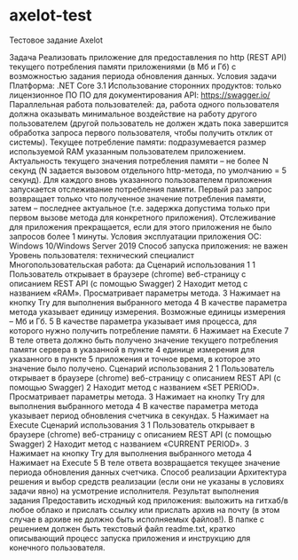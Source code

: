 # axelot-test
Тестовое задание Axelot

Задача
Реализовать приложение для предоставления по http (REST API) текущего потребления памяти
приложениями (в Мб и Гб) с возможностью задания периода обновления данных.
Условия задачи
Платформа: .NET Core 3.1
Использование сторонних продуктов: только лицензионное ПО
ПО для документирования API: https://swagger.io/
Параллельная работа пользователей: да, работа одного пользователя должна оказывать
минимальное воздействие на работу другого пользователем (другой пользователь не должен
ждать пока завершится обработка запроса первого пользователя, чтобы получить отклик от
системы).
Текущее потребление памяти: подразумевается размер используемой RAM указанным
пользователем приложением. Актуальность текущего значения потребления памяти – не более N
секунд (N задается вызовом отдельного http-метода, по умолчанию = 5 секунд).
Для каждого вновь указанного пользователем приложения запускается отслеживание
потребления памяти. Первый раз запрос возвращает только что полученное значение
потребления памяти, затем – последнее актуальное (т.е. задержка допустима только при первом
вызове метода для конкретного приложения). Отслеживание для приложения прекращается, если
для этого приложения не было запросов более 1 минуты.
Условия эксплуатации приложения
ОС: Windows 10/Windows Server 2019
Способ запуска приложения: не важен
Уровень пользователя: технический специалист
Многопользовательская работа: да
Сценарий использования 1
1
Пользователь открывает в браузере (chrome) веб-страницу с описанием REST API (с
помощью Swagger)
2
Находит метод с названием «RAM». Просматривает параметры метода.
3
Нажимает на кнопку Try для выполнения выбранного метода
4
В качестве параметра метода указывает единицу измерения. Возможные единицы
измерения – Мб и Гб.
5
В качестве параметра указывает имя процесса, для которого нужно получить потребление
памяти.
6
Нажимает на Execute
7
В теле ответа должно быть получено значение текущего потребления памяти сервера в
указанной в пункте 4 единице измерения для указанного в пункте 5 приложения и точное
время, в которое это значение было получено.
Сценарий использования 2
1
Пользователь открывает в браузере (chrome) веб-страницу с описанием REST API (с
помощью Swagger)
2
Находит метод с названием «SET PERIOD». Просматривает параметры метода.
3
Нажимает на кнопку Try для выполнения выбранного метода
4
В качестве параметра метода указывает период обновления счетчика в секундах.
5
Нажимает на Execute
Сценарий использования 3
1
Пользователь открывает в браузере (chrome) веб-страницу с описанием REST API (с
помощью Swagger)
2
Находит метод с названием «CURRENT PERIOD».
3
Нажимает на кнопку Try для выполнения выбранного метода
4
Нажимает на Execute
5
В теле ответа возвращается текущее значение периода обновления данных счетчика.
Способ реализации
Архитектура решения и выбор средств реализации (если они не указаны в условиях задачи явно)
на усмотрение исполнителя.
Результат выполнения задания
Предоставить исходный код приложения: выложить на гитхаб/в любое облако и прислать ссылку
или прислать архив на почту (в этом случае в архиве не должно быть исполняемых файлов!).
В папке с решением должен быть текстовый файл readme.txt, кратко описывающий процесс
запуска приложения и инструкцию для конечного пользователя.
